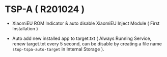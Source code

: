 # TSP-A ( R201024 )

- XiaomiEU ROM Indicator & auto disable XiaomiEU Inject Module ( First Installation )

- Auto add new installed app to target.txt ( Always Running Service, renew target.txt every 5 second, can be disable by creating a file name `stop-tspa-auto-target` in Internal Storage ).
